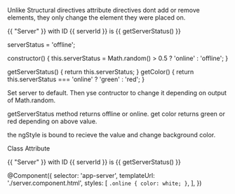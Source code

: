 Unlike Structural directives
attribute directives dont add or remove elements, they only change the element they were placed on.

<p [ngStyle]="{ backgroundColor: getColor() }">
  {{ "Server" }} with ID {{ serverId }} is {{ getServerStatus() }}
</p>

serverStatus = 'offline';

constructor() {
this.serverStatus = Math.random() > 0.5 ? 'online' : 'offline';
}

getServerStatus() {
return this.serverStatus;
}
getColor() {
return this.serverStatus === 'online' ? 'green' : 'red';
}

Set server to default.
Then yse contructor to change it depending on output of Math.random.

getServerStatus method returns offline or online.
get color returns green or red depending on above value.

the ngStyle is bound to recieve the value and change background color.

Class Attribute

<p
  [ngStyle]="{ backgroundColor: getColor() }"
  [ngClass]="{ online: serverStatus === 'online' }"
>
  {{ "Server" }} with ID {{ serverId }} is {{ getServerStatus() }}
</p>

@Component({
selector: 'app-server',
templateUrl: './server.component.html',
styles: [
`
.online {
color: white;
}
`,
],
})
